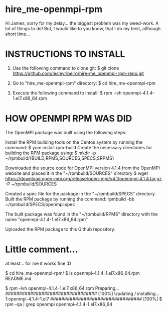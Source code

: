 # hire_me-openmpi-rpm

Hi James, sorry for my delay... the biggest problem was my weed-work. A lot of things to do!
But, I would like to you know, that I do my best, although short time...

# INSTRUCTIONS TO INSTALL
1. Use the following command to clone git:
$ git clone https://github.com/lesleyribeiro/hire-me_openmpi-rpm-repo.git

2. Go to "hire_me-openmpi-rpm" directory:
$ cd hire_me-openmpi-rpm

3. Execute the following command to install:
$ rpm -ivh openmpi-4.1.4-1.el7.x86_64.rpm


# HOW OPENMPI RPM WAS DID

The OpenMPI package was built using the following steps:

Install the RPM building tools on the Centos system by running the command:
$ yum install rpm-build
Create the necessary directories for building the RPM package using:
$ mkdir -p ~/rpmbuild/{BUILD,RPMS,SOURCES,SPECS,SRPMS}

Downloaded the source code for OpenMPI version 4.1.4 from the OpenMPI website and placed it in the "~/rpmbuild/SOURCES" directory
$ wget https://download.open-mpi.org/release/open-mpi/v4.1/openmpi-4.1.4.tar.gz -P ~/rpmbuild/SOURCES

Created a spec file for the package in the "~/rpmbuild/SPECS" directory.
Built the RPM package by running the command:
rpmbuild -bb ~/rpmbuild/SPECS/openmpi.spec

The built package was found in the "~/rpmbuild/RPMS" directory with the name "openmpi-4.1.4-1.el7.x86_64.rpm"

Uploaded the RPM package to this Github repository.


# Little comment...
at least... for me it works fine :D

$ cd hire_me-openmpi-rpm/
$ ls
openmpi-4.1.4-1.el7.x86_64.rpm  README.md

$ rpm -ivh openmpi-4.1.4-1.el7.x86_64.rpm
Preparing...                          ################################# [100%]
Updating / installing...
   1:openmpi-4.1.4-1.el7              ################################# [100%]
$ rpm -qa | grep openmpi
openmpi-4.1.4-1.el7.x86_64

